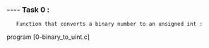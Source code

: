 ### ---- Task 0 :

       Function that converts a binary number to an unsigned int :

program [0-binary_to_uint.c]
